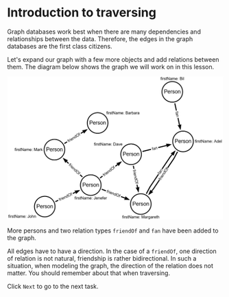 # Introduction to traversing

Graph databases work best when there are many dependencies and relationships between the data.
Therefore, the edges in the graph databases are the first class citizens.

Let's expand our graph with a few more objects and add relations between them.
The diagram below shows the graph we will work on in this lesson.

![Data graph](../resources/dataGraph.png)

More persons and two relation types `friendOf` and `fan` have been added to the graph.

All edges have to have a direction.
In the case of a `friendOf`, one direction of relation is not natural, friendship is rather bidirectional.
In such a situation, when modeling the graph, the direction of the relation does not matter.
You should remember about that when traversing.

Click `Next` to go to the next task.
